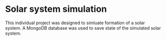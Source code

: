 # Solar system simulation

This individual project was designed to simluate formation of a solar system. A MongoDB database was used to save state of the simulated solar system.
